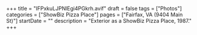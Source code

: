 +++
title = "IFPxkuLJPNlEgi4PGkrh.avif"
draft = false
tags = ["Photos"]
categories = ["ShowBiz Pizza Place"]
pages = ["Fairfax, VA (9404 Main St)"]
startDate = ""
description = "Exterior as a ShowBiz Pizza Place, 1987."
+++
